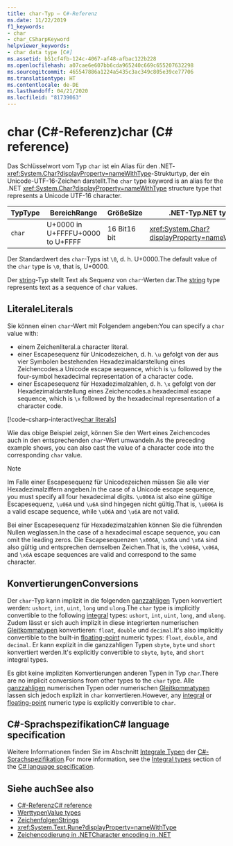 ```yaml
---
title: char-Typ – C#-Referenz
ms.date: 11/22/2019
f1_keywords:
- char
- char_CSharpKeyword
helpviewer_keywords:
- char data type [C#]
ms.assetid: b51cf4fb-124c-4067-af48-afbac122b228
ms.openlocfilehash: a07cae6e607bb6cda965240c669c655207632298
ms.sourcegitcommit: 465547886a1224a5435c3ac349c805e39ce77706
ms.translationtype: HT
ms.contentlocale: de-DE
ms.lasthandoff: 04/21/2020
ms.locfileid: "81739063"
---
```

# <a name="char-c-reference"></a><span data-ttu-id="f2533-102">char (C#-Referenz)</span><span class="sxs-lookup"><span data-stu-id="f2533-102">char (C# reference)</span></span>

<span data-ttu-id="f2533-103">Das Schlüsselwort vom Typ `char` ist ein Alias für den .NET-<xref:System.Char?displayProperty=nameWithType>-Strukturtyp, der ein Unicode-UTF-16-Zeichen darstellt.</span><span class="sxs-lookup"><span data-stu-id="f2533-103">The `char` type keyword is an alias for the .NET <xref:System.Char?displayProperty=nameWithType> structure type that represents a Unicode UTF-16 character.</span></span>

|<span data-ttu-id="f2533-104">Typ</span><span class="sxs-lookup"><span data-stu-id="f2533-104">Type</span></span>|<span data-ttu-id="f2533-105">Bereich</span><span class="sxs-lookup"><span data-stu-id="f2533-105">Range</span></span>|<span data-ttu-id="f2533-106">Größe</span><span class="sxs-lookup"><span data-stu-id="f2533-106">Size</span></span>|<span data-ttu-id="f2533-107">.NET-Typ</span><span class="sxs-lookup"><span data-stu-id="f2533-107">.NET type</span></span>|
|----------|-----------|----------|-------------------------|
|`char`|<span data-ttu-id="f2533-108">U+0000 in U+FFFF</span><span class="sxs-lookup"><span data-stu-id="f2533-108">U+0000 to U+FFFF</span></span>|<span data-ttu-id="f2533-109">16 Bit</span><span class="sxs-lookup"><span data-stu-id="f2533-109">16 bit</span></span>|<xref:System.Char?displayProperty=nameWithType>|

<span data-ttu-id="f2533-110">Der Standardwert des `char`-Typs ist `\0`, d. h. U+0000.</span><span class="sxs-lookup"><span data-stu-id="f2533-110">The default value of the `char` type is `\0`, that is, U+0000.</span></span>

<span data-ttu-id="f2533-111">Der [string](reference-types.md#the-string-type)-Typ stellt Text als Sequenz von `char`-Werten dar.</span><span class="sxs-lookup"><span data-stu-id="f2533-111">The [string](reference-types.md#the-string-type) type represents text as a sequence of `char` values.</span></span>

## <a name="literals"></a><span data-ttu-id="f2533-112">Literale</span><span class="sxs-lookup"><span data-stu-id="f2533-112">Literals</span></span>

<span data-ttu-id="f2533-113">Sie können einen `char`-Wert mit Folgendem angeben:</span><span class="sxs-lookup"><span data-stu-id="f2533-113">You can specify a `char` value with:</span></span>

- <span data-ttu-id="f2533-114">einem Zeichenliteral.</span><span class="sxs-lookup"><span data-stu-id="f2533-114">a character literal.</span></span>
- <span data-ttu-id="f2533-115">einer Escapesequenz für Unicodezeichen, d. h. `\u` gefolgt von der aus vier Symbolen bestehenden Hexadezimaldarstellung eines Zeichencodes.</span><span class="sxs-lookup"><span data-stu-id="f2533-115">a Unicode escape sequence, which is `\u` followed by the four-symbol hexadecimal representation of a character code.</span></span>
- <span data-ttu-id="f2533-116">einer Escapesequenz für Hexadezimalzahlen, d. h. `\x` gefolgt von der Hexadezimaldarstellung eines Zeichencodes.</span><span class="sxs-lookup"><span data-stu-id="f2533-116">a hexadecimal escape sequence, which is `\x` followed by the hexadecimal representation of a character code.</span></span>

[!code-csharp-interactive[char literals](snippets/CharType.cs#Literals)]

<span data-ttu-id="f2533-117">Wie das obige Beispiel zeigt, können Sie den Wert eines Zeichencodes auch in den entsprechenden `char`-Wert umwandeln.</span><span class="sxs-lookup"><span data-stu-id="f2533-117">As the preceding example shows, you can also cast the value of a character code into the corresponding `char` value.</span></span>

> [!NOTE]
> <span data-ttu-id="f2533-118">Im Falle einer Escapesequenz für Unicodezeichen müssen Sie alle vier Hexadezimalziffern angeben.</span><span class="sxs-lookup"><span data-stu-id="f2533-118">In the case of a Unicode escape sequence, you must specify all four hexadecimal digits.</span></span> <span data-ttu-id="f2533-119">`\u006A` ist also eine gültige Escapesequenz, `\u06A` und `\u6A` sind hingegen nicht gültig.</span><span class="sxs-lookup"><span data-stu-id="f2533-119">That is, `\u006A` is a valid escape sequence, while `\u06A` and `\u6A` are not valid.</span></span>
>
> <span data-ttu-id="f2533-120">Bei einer Escapesequenz für Hexadezimalzahlen können Sie die führenden Nullen weglassen.</span><span class="sxs-lookup"><span data-stu-id="f2533-120">In the case of a hexadecimal escape sequence, you can omit the leading zeros.</span></span> <span data-ttu-id="f2533-121">Die Escapesequenzen `\x006A`, `\x06A` und `\x6A` sind also gültig und entsprechen demselben Zeichen.</span><span class="sxs-lookup"><span data-stu-id="f2533-121">That is, the `\x006A`, `\x06A`, and `\x6A` escape sequences are valid and correspond to the same character.</span></span>

## <a name="conversions"></a><span data-ttu-id="f2533-122">Konvertierungen</span><span class="sxs-lookup"><span data-stu-id="f2533-122">Conversions</span></span>

<span data-ttu-id="f2533-123">Der `char`-Typ kann implizit in die folgenden [ganzzahligen](integral-numeric-types.md) Typen konvertiert werden: `ushort`, `int`, `uint`, `long` und `ulong`.</span><span class="sxs-lookup"><span data-stu-id="f2533-123">The `char` type is implicitly convertible to the following [integral](integral-numeric-types.md) types: `ushort`, `int`, `uint`, `long`, and `ulong`.</span></span> <span data-ttu-id="f2533-124">Zudem lässt er sich auch implizit in diese integrierten numerischen [Gleitkommatypen](floating-point-numeric-types.md) konvertieren: `float`, `double` und `decimal`.</span><span class="sxs-lookup"><span data-stu-id="f2533-124">It's also implicitly convertible to the built-in [floating-point](floating-point-numeric-types.md) numeric types: `float`, `double`, and `decimal`.</span></span> <span data-ttu-id="f2533-125">Er kann explizit in die ganzzahligen Typen `sbyte`, `byte` und `short` konvertiert werden.</span><span class="sxs-lookup"><span data-stu-id="f2533-125">It's explicitly convertible to `sbyte`, `byte`, and `short` integral types.</span></span>

<span data-ttu-id="f2533-126">Es gibt keine impliziten Konvertierungen anderen Typen in Typ `char`.</span><span class="sxs-lookup"><span data-stu-id="f2533-126">There are no implicit conversions from other types to the `char` type.</span></span> <span data-ttu-id="f2533-127">Alle [ganzzahligen](integral-numeric-types.md) numerischen Typen oder numerischen [Gleitkommatypen](floating-point-numeric-types.md) lassen sich jedoch explizit in `char` konvertieren.</span><span class="sxs-lookup"><span data-stu-id="f2533-127">However, any [integral](integral-numeric-types.md) or [floating-point](floating-point-numeric-types.md) numeric type is explicitly convertible to `char`.</span></span>

## <a name="c-language-specification"></a><span data-ttu-id="f2533-128">C#-Sprachspezifikation</span><span class="sxs-lookup"><span data-stu-id="f2533-128">C# language specification</span></span>

<span data-ttu-id="f2533-129">Weitere Informationen finden Sie im Abschnitt [Integrale Typen](~/_csharplang/spec/types.md#integral-types) der [C#-Sprachspezifikation](~/_csharplang/spec/introduction.md).</span><span class="sxs-lookup"><span data-stu-id="f2533-129">For more information, see the [Integral types](~/_csharplang/spec/types.md#integral-types) section of the [C# language specification](~/_csharplang/spec/introduction.md).</span></span>

## <a name="see-also"></a><span data-ttu-id="f2533-130">Siehe auch</span><span class="sxs-lookup"><span data-stu-id="f2533-130">See also</span></span>

- [<span data-ttu-id="f2533-131">C#-Referenz</span><span class="sxs-lookup"><span data-stu-id="f2533-131">C# reference</span></span>](../index.md)
- [<span data-ttu-id="f2533-132">Werttypen</span><span class="sxs-lookup"><span data-stu-id="f2533-132">Value types</span></span>](value-types.md)
- [<span data-ttu-id="f2533-133">Zeichenfolgen</span><span class="sxs-lookup"><span data-stu-id="f2533-133">Strings</span></span>](../../programming-guide/strings/index.md)
- <xref:System.Text.Rune?displayProperty=nameWithType>
- [<span data-ttu-id="f2533-134">Zeichencodierung in .NET</span><span class="sxs-lookup"><span data-stu-id="f2533-134">Character encoding in .NET</span></span>](../../../standard/base-types/character-encoding-introduction.md)
